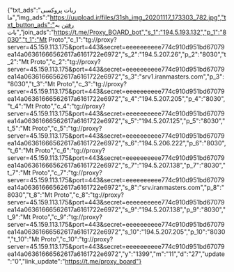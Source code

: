 {"txt_ads":"ربات پروکسی ما","img_ads":"https://uupload.ir/files/31sh_img_20201117_173303_782.jpg","txt_button_ads":"رفتن به بات","join_ads":"https://t.me/Proxy_BOARD_bot","s_1":"194.5.193.132","p_1":"8030","t_1":"Mt Proto","c_1":"tg://proxy?server=45.159.113.175&port=443&secret=eeeeeeeeee774c910d951bd67079ea14a06361666562617a6161722e6972","s_2":"194.5.207.26","p_2":"8030","t_2":"Mt Proto","c_2":"tg://proxy?server=45.159.113.175&port=443&secret=eeeeeeeeee774c910d951bd67079ea14a06361666562617a6161722e6972","s_3":"srv1.iranmasters.com","p_3":"8030","t_3":"Mt Proto","c_3":"tg://proxy?server=45.159.113.175&port=443&secret=eeeeeeeeee774c910d951bd67079ea14a06361666562617a6161722e6972","s_4":"194.5.207.205","p_4":"8030","t_4":"Mt Proto","c_4":"tg://proxy?server=45.159.113.175&port=443&secret=eeeeeeeeee774c910d951bd67079ea14a06361666562617a6161722e6972","s_5":"194.5.207.125","p_5":"8030","t_5":"Mt Proto","c_5":"tg://proxy?server=45.159.113.175&port=443&secret=eeeeeeeeee774c910d951bd67079ea14a06361666562617a6161722e6972","s_6":"194.5.206.222","p_6":"8030","t_6":"Mt Proto","c_6":"tg://proxy?server=45.159.113.175&port=443&secret=eeeeeeeeee774c910d951bd67079ea14a06361666562617a6161722e6972","s_7":"194.5.207.138","p_7":"8030","t_7":"Mt Proto","c_7":"tg://proxy?server=45.159.113.175&port=443&secret=eeeeeeeeee774c910d951bd67079ea14a06361666562617a6161722e6972","s_8":"srv.iranmasters.com","p_8":"8030","t_8":"Mt Proto","c_8":"tg://proxy?server=45.159.113.175&port=443&secret=eeeeeeeeee774c910d951bd67079ea14a06361666562617a6161722e6972","s_9":"194.5.207.138","p_9":"8030","t_9":"Mt Proto","c_9":"tg://proxy?server=45.159.113.175&port=443&secret=eeeeeeeeee774c910d951bd67079ea14a06361666562617a6161722e6972","s_10":"194.5.207.205","p_10":"8030","t_10":"Mt Proto","c_10":"tg://proxy?server=45.159.113.175&port=443&secret=eeeeeeeeee774c910d951bd67079ea14a06361666562617a6161722e6972","y":"1399","m":"11","d":"27","update":"0","link_update":"https://t.me/proxy_board"}
